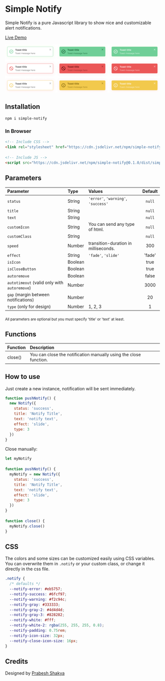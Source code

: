 # Simple Notify

Simple Notify is a pure Javascript library to show nice and customizable alert notifications.

[Live Demo](https://dgknca.github.io/simple-notify/)

![](./demo/assets/types.png)

## Installation

```bash
npm i simple-notify
```

### In Browser

```html
<!-- Include CSS -->
<link rel="stylesheet" href="https://cdn.jsdelivr.net/npm/simple-notify@0.1.0/dist/simple-notify.min.css" />

<!-- Include JS -->
<script src="https://cdn.jsdelivr.net/npm/simple-notify@0.1.0/dist/simple-notify.min.js"></script>
```

## Parameters

| Parameter                                    | Type    | Values                               | Default |
| :------------------------------------------- | :------ | :----------------------------------- | :-----: |
| `status`                                     | String  | `'error'`, `'warning'`, `'success'`  | `null`  |
| `title`                                      | String  |                                      | `null`  |
| `text`                                       | String  |                                      | `null`  |
| `customIcon`                                 | String  | You can send any type of html.       | `null`  |
| `customClass`                                | String  |                                      | `null`  |
| `speed`                                      | Number  | transition-duration in milliseconds. |   300   |
| `effect`                                     | String  | `'fade'`, `'slide'`                  | 'fade'  |
| `isIcon`                                     | Boolean |                                      |  true   |
| `isCloseButton`                              | Boolean |                                      |  true   |
| `autoremove`                                 | Boolean |                                      |  false  |
| `autotimeout` (valid only with `autoremove`) | Number  |                                      |  3000   |
| `gap` (margin between notifications)         | Number  |                                      |   20    |
| `type` (only for design)                     | Number  | 1, 2, 3                              |    1    |

<sub>All parameters are optional but you must specify 'title' or 'text' at least.</sub>

## Functions

| Function | Description                                                       |
| :------- | :---------------------------------------------------------------- |
| close()  | You can close the notification manually using the close function. |

## How to use

Just create a new instance, notification will be sent immediately.

```js
function pushNotify() {
  new Notify({
    status: 'success',
    title: 'Notify Title',
    text: 'notify text',
    effect: 'slide',
    type: 3
  })
}
```

Close manually:

```js
let myNotify

function pushNotify() {
  myNotify = new Notify({
    status: 'success',
    title: 'Notify Title',
    text: 'notify text',
    effect: 'slide',
    type: 3
  })
}

function close() {
  myNotify.close()
}
```

## CSS

The colors and some sizes can be customized easily using CSS variables. You can overwrite them in `.notify` or your custom class, or change it directly in the css file.

```css
.notify {
  /* defaults */
  --notify-error: #eb5757;
  --notify-success: #6fcf97;
  --notify-warning: #f2c94c;
  --notify-gray: #333333;
  --notify-gray-2: #4d4d4d;
  --notify-gray-3: #828282;
  --notify-white: #fff;
  --notify-white-2: rgba(255, 255, 255, 0.8);
  --notify-padding: 0.75rem;
  --notify-icon-size: 32px;
  --notify-close-icon-size: 16px;
}
```

## Credits

Designed by [Prabesh Shakya](https://www.figma.com/@prabesh)

